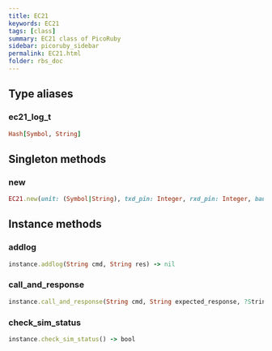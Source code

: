```yaml
---
title: EC21
keywords: EC21
tags: [class]
summary: EC21 class of PicoRuby
sidebar: picoruby_sidebar
permalink: EC21.html
folder: rbs_doc
---
```

## Type aliases
### ec21_log_t
```ruby
Hash[Symbol, String]
```
## Singleton methods
### new

```ruby
EC21.new(unit: (Symbol|String), txd_pin: Integer, rxd_pin: Integer, baudrate: Integer, log_size: Integer) -> instance
```
## Instance methods
### addlog

```ruby
instance.addlog(String cmd, String res) -> nil
```
### call_and_response

```ruby
instance.call_and_response(String cmd, String expected_response, ?String? error_response, ?Integer timeout) -> bool
```
### check_sim_status

```ruby
instance.check_sim_status() -> bool
```
